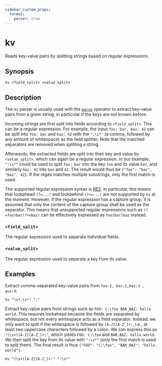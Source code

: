 ```yaml
---
sidebar_custom_props:
  format:
    parser: true
---
```


# kv

Reads key-value pairs by splitting strings based on regular expressions.

## Synopsis

```
kv <field_split> <value_split>
```

## Description

The `kv` parser is usually used with the [`parse`](../operators/parse.md)
operator to extract key-value pairs from a given string, in particular if the
keys are not known before.

Incoming strings are first split into fields according to `<field_split>`. This
can be a regular expression. For example, the input `foo: bar, baz: 42` can be
split into `foo: bar` and `baz: 42` with the `",\s*"` (a comma, followed by any
amount of whitespace) as the field splitter. Note that the matched separators
are removed when splitting a string.

Afterwards, the extracted fields are split into their key and value by
`<value_split>`, which can again be a regular expression. In our example,
`":\s*"` could be used to split `foo: bar` into the key `foo` and its value
`bar`, and similarly `baz: 42` into `baz` and `42`. The result would thus be
`{"foo": "bar", "baz": 42}`. If the regex matches multiple substrings, only the
first match is used.

The supported regular expression syntax is
[RE2](https://github.com/google/re2/wiki/Syntax). In particular, this means that
lookahead `(?=...)` and lookbehind `(?<=...)` are not supported by `kv` at
the moment. However, if the regular expression has a capture group, it is assumed
that only the content of the capture group shall be used as the separator. This
means that unsupported regular expressions such as `(?=foo)bar(?<=baz)` can be
effectively expressed as `foo(bar)baz` instead.

### `<field_split>`

The regular expression used to separate individual fields.

### `<value_split>`

The regular expression used to separate a key from its value.

## Examples

Extract comma-separated key-value pairs from `foo:1, bar:2,baz:3 , qux:4`:

```
kv "\s*,\s*" ":"
```

Extract key-value pairs from strings such as `FOO: C:\foo BAR_BAZ: hello world`.
This requires lookahead because the fields are separated by whitespace, but not
every whitespace acts as a field separator. Instead, we only want to split if
the whitespace is followed by `[A-Z][A-Z_]+:`, i.e., at least two uppercase
characters followed by a colon. We can express this as `"(\s+)[A-Z][A-Z_]+:"`,
which yields `FOO: C:\foo` and `BAR_BAZ: hello world`. We then split the key
from its value with `":\s*"` (only the first match is used to split them). The
final result is thus `{"FOO": "C:\foo", "BAR_BAZ": "hello world"}`.

```
kv "(\s+)[A-Z][A-Z_]+:" ":\s*"
```
